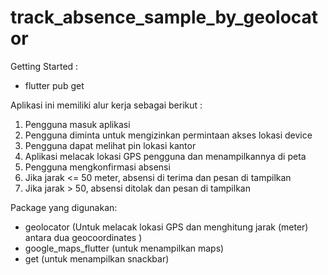 # track_absence_sample_by_geolocator

Getting Started :

- flutter pub get

Aplikasi ini memiliki alur kerja sebagai berikut :

1. Pengguna masuk aplikasi
2. Pengguna diminta untuk mengizinkan permintaan akses lokasi device
3. Pengguna dapat melihat pin lokasi kantor
4. Aplikasi melacak lokasi GPS pengguna dan menampilkannya di peta
5. Pengguna mengkonfirmasi absensi
6. Jika jarak <= 50 meter, absensi di terima dan pesan di tampilkan
7. Jika jarak > 50, absensi ditolak dan pesan di tampilkan

Package yang digunakan:

- geolocator (Untuk melacak lokasi GPS dan menghitung jarak (meter) antara dua geocoordinates )
- google_maps_flutter (untuk menampilkan maps)
- get (untuk menampilkan snackbar)
